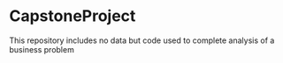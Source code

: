 # CapstoneProject
This repository includes no data but code used to complete analysis of a business problem
